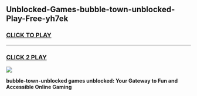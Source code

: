
## Unblocked-Games-bubble-town-unblocked-Play-Free-yh7ek
<h3>
<a href="https://premium76.site?title=bubble-town-unblocked&ref=23A">CLICK TO PLAY</a></h3>
<hr>

<h3>
<a href="https://premium76.site?title=bubble-town-unblocked&ref=23A">CLICK 2 PLAY</a>
  
</h3>

<a href="https://premium76.site?title=bubble-town-unblocked&ref=23A"><img src="https://clearcache.store/games.png"></a>


**bubble-town-unblocked games unblocked: Your Gateway to Fun and Accessible Online Gaming**

